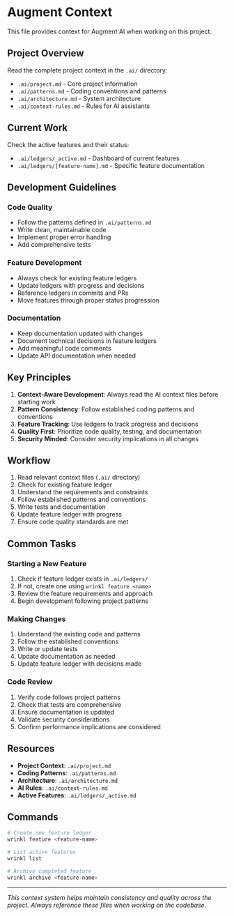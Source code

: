 # Augment Context

This file provides context for Augment AI when working on this project.

## Project Overview

Read the complete project context in the `.ai/` directory:
- `.ai/project.md` - Core project information
- `.ai/patterns.md` - Coding conventions and patterns
- `.ai/architecture.md` - System architecture
- `.ai/context-rules.md` - Rules for AI assistants

## Current Work

Check the active features and their status:
- `.ai/ledgers/_active.md` - Dashboard of current features
- `.ai/ledgers/[feature-name].md` - Specific feature documentation

## Development Guidelines

### Code Quality
- Follow the patterns defined in `.ai/patterns.md`
- Write clean, maintainable code
- Implement proper error handling
- Add comprehensive tests

### Feature Development
- Always check for existing feature ledgers
- Update ledgers with progress and decisions
- Reference ledgers in commits and PRs
- Move features through proper status progression

### Documentation
- Keep documentation updated with changes
- Document technical decisions in feature ledgers
- Add meaningful code comments
- Update API documentation when needed

## Key Principles

1. **Context-Aware Development**: Always read the AI context files before starting work
2. **Pattern Consistency**: Follow established coding patterns and conventions
3. **Feature Tracking**: Use ledgers to track progress and decisions
4. **Quality First**: Prioritize code quality, testing, and documentation
5. **Security Minded**: Consider security implications in all changes

## Workflow

1. Read relevant context files (`.ai/` directory)
2. Check for existing feature ledger
3. Understand the requirements and constraints
4. Follow established patterns and conventions
5. Write tests and documentation
6. Update feature ledger with progress
7. Ensure code quality standards are met

## Common Tasks

### Starting a New Feature
1. Check if feature ledger exists in `.ai/ledgers/`
2. If not, create one using `wrinkl feature <name>`
3. Review the feature requirements and approach
4. Begin development following project patterns

### Making Changes
1. Understand the existing code and patterns
2. Follow the established conventions
3. Write or update tests
4. Update documentation as needed
5. Update feature ledger with decisions made

### Code Review
1. Verify code follows project patterns
2. Check that tests are comprehensive
3. Ensure documentation is updated
4. Validate security considerations
5. Confirm performance implications are considered

## Resources

- **Project Context**: `.ai/project.md`
- **Coding Patterns**: `.ai/patterns.md`
- **Architecture**: `.ai/architecture.md`
- **AI Rules**: `.ai/context-rules.md`
- **Active Features**: `.ai/ledgers/_active.md`

## Commands

```bash
# Create new feature ledger
wrinkl feature <feature-name>

# List active features
wrinkl list

# Archive completed feature
wrinkl archive <feature-name>
```

---

*This context system helps maintain consistency and quality across the project. Always reference these files when working on the codebase.*
